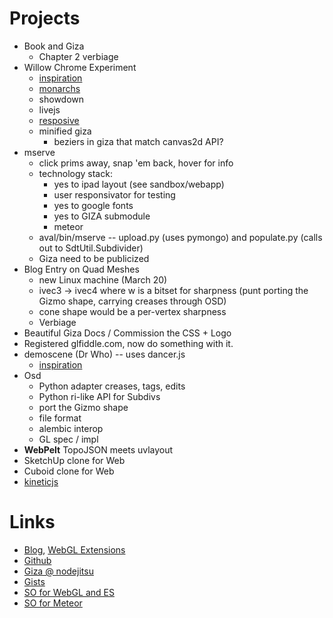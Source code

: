 
# Projects

- Book and Giza
  - Chapter 2 verbiage
- Willow Chrome Experiment
  - [inspiration](http://tomtheisen.com/spread/)
  - [monarchs](http://www.doctorzebra.com/prez/a_monarc2.htm)
  - showdown
  - livejs
  - [resposive](http://bradfrost.github.com/this-is-responsive/patterns.html#images)
  - minified giza
    - beziers in giza that match canvas2d API?
- mserve
  - click prims away, snap 'em back, hover for info
  - technology stack:
     - yes to ipad layout  (see sandbox/webapp)
     - user responsivator for testing
     - yes to google fonts
     - yes to GIZA submodule
     - meteor
  - aval/bin/mserve -- upload.py (uses pymongo) and populate.py (calls out to SdtUtil.Subdivider)
  - Giza need to be publicized
- Blog Entry on Quad Meshes
  - new Linux machine (March 20)
  - ivec3 -> ivec4 where w is a bitset for sharpness (punt porting the Gizmo shape, carrying creases through OSD)
  - cone shape would be a per-vertex sharpness
  - Verbiage
- Beautiful Giza Docs / Commission the CSS + Logo
- Registered glfiddle.com, now do something with it.
- demoscene (Dr Who) -- uses dancer.js
  - [inspiration](http://www.mrhobo.nl/hobovis/hobovis3.html)
- Osd
  - Python adapter creases, tags, edits
  - Python ri-like API for Subdivs
  - port the Gizmo shape
  - file format
  - alembic interop
  - GL spec / impl
- **WebPelt** TopoJSON meets uvlayout
- SketchUp clone for Web
- Cuboid clone for Web
- [kineticjs](http://www.html5canvastutorials.com/kineticjs/html5-canvas-events-tutorials-introduction-with-kineticjs/)

# Links

- [Blog](http://github.prideout.net/), [WebGL Extensions](http://prideout.net/recipes/ExtensionViewer.html)
- [Github](https://github.com/prideout?tab=repositories)
- [Giza @ nodejitsu](http://giza.nodejitsu.com/)
- [Gists](https://gist.github.com/prideout)
- [SO for WebGL and ES](http://stackoverflow.com/questions/tagged/webgl%20or%20opengl-es)
- [SO for Meteor](http://stackoverflow.com/questions/tagged/meteor)
